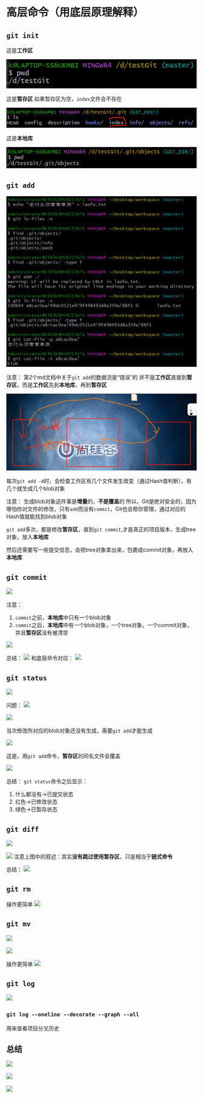 # 高层命令（用底层原理解释）

## ```git init```

这是**工作区**

![](resources/2022-11-30-16-06-48.png)

这是**暂存区**
如果暂存区为空，```index```文件会不存在

![](resources/2022-11-30-16-10-28.png)

这是**本地库**

![](resources/2022-11-30-16-07-42.png)

## ```git add```

![](resources/2022-11-30-16-16-27.png)

注意：
第2个md文档中关于```git add```的数据流是“错误”的
并不是**工作区**直接到**暂存区**，而是**工作区**先到**本地库**，再到**暂存区**

![](resources/2022-11-30-16-18-46.png)

每次```git add -A```时，会检查工作区有几个文件发生改变（通过Hash值判断），有几个就生成几个blob对象

注意：
生成blob对象这件事是**增量**的，**不是覆盖**的
所以，Git是绝对安全的，因为哪怕你对文件的修改，只有```add```而没有```commit```，Git也会帮你管理，通过对应的Hash值就能找到blob对象

```git add```多次，都是修改**暂存区**，直到```git commit```,才是真正的项目版本，生成tree对象，放入**本地库**

然后还需要写一些提交信息，会把tree对象拿出来，包裹成commit对象，再放入**本地库**

## ```git commit```

![](resources/2022-11-30-16-40-34.png)

注意：
1. ```commit```之前，**本地库**中只有一个blob对象
2. ```commit```之后，**本地库**中有一个blob对象，一个tree对象，一个commit对象，并且**暂存区**没有被清空

![](resources/2022-11-30-16-22-53.png)

总结：
![](resources/2022-11-30-16-45-46.png)
和底层命令对应：
![](resources/2022-11-30-16-53-51.png)

## ```git status```

![](resources/2022-11-30-16-58-00.png)

问题：
![](resources/2022-11-30-17-08-23.png)

![](resources/2022-11-30-17-10-04.png)

当次修改所对应的blob对象还没有生成，需要```git add```才能生成

![](resources/2022-11-30-17-10-34.png)

这是，用```git add```命令，**暂存区**的同名文件会覆盖

![](resources/2022-11-30-17-14-04.png)

总结：
```git status```命令之后显示：
1. 什么都没有→已提交状态
2. 红色→已修改状态
3. 绿色→已暂存状态

## ```git diff```

![](resources/2022-11-30-17-18-05.png)

![](resources/2022-11-30-17-20-29.png)
注意上图中的叙述：其实**没有跳过使用暂存区**，只是相当于**链式命令**

总结：
![](resources/2022-11-30-17-28-25.png)

## ```git rm```

操作更简单
![](resources/2022-11-30-17-43-22.png)

## ```git mv```

![](resources/2022-11-30-17-32-46.png)

![](resources/2022-11-30-17-34-41.png)

操作更简单
![](resources/2022-11-30-17-47-20.png)

## ```git log```

![](resources/2022-11-30-17-37-56.png)

### ```git log --oneline --decorate --graph --all```

用来查看项目分叉历史

## 总结

![](resources/2022-11-30-17-45-03.png)

![](resources/2022-12-03-19-03-25.png)

![](resources/2022-12-03-19-04-39.png)
